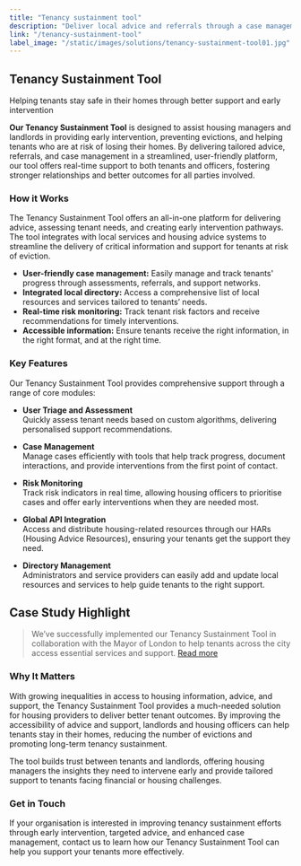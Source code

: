 ```yaml
---
title: "Tenancy sustainment tool"
description: "Deliver local advice and referrals through a case management platform tailored for tenants at risk of losing their home."
link: "/tenancy-sustainment-tool"
label_image: "/static/images/solutions/tenancy-sustainment-tool01.jpg"
---
```


## Tenancy Sustainment Tool  

Helping tenants stay safe in their homes through better support and early intervention

**Our Tenancy Sustainment Tool** is designed to assist housing managers and landlords in providing early intervention, preventing evictions, and helping tenants who are at risk of losing their homes. By delivering tailored advice, referrals, and case management in a streamlined, user-friendly platform, our tool offers real-time support to both tenants and officers, fostering stronger relationships and better outcomes for all parties involved.

### How it Works  
The Tenancy Sustainment Tool offers an all-in-one platform for delivering advice, assessing tenant needs, and creating early intervention pathways. The tool integrates with local services and housing advice systems to streamline the delivery of critical information and support for tenants at risk of eviction. 

- **User-friendly case management:** Easily manage and track tenants' progress through assessments, referrals, and support networks.
- **Integrated local directory:** Access a comprehensive list of local resources and services tailored to tenants’ needs.
- **Real-time risk monitoring:** Track tenant risk factors and receive recommendations for timely interventions.
- **Accessible information:** Ensure tenants receive the right information, in the right format, and at the right time.


### Key Features  
Our Tenancy Sustainment Tool provides comprehensive support through a range of core modules:

- **User Triage and Assessment**  
  Quickly assess tenant needs based on custom algorithms, delivering personalised support recommendations.
  
- **Case Management**  
  Manage cases efficiently with tools that help track progress, document interactions, and provide interventions from the first point of contact.

- **Risk Monitoring**  
  Track risk indicators in real time, allowing housing officers to prioritise cases and offer early interventions when they are needed most.

- **Global API Integration**  
  Access and distribute housing-related resources through our HARs (Housing Advice Resources), ensuring your tenants get the support they need.

- **Directory Management**  
  Administrators and service providers can easily add and update local resources and services to help guide tenants to the right support.

## Case Study Highlight
> We’ve successfully implemented our Tenancy Sustainment Tool in collaboration with the Mayor of London to help tenants across the city access essential services and support.  <a class="topline-cta" href="https://draft.mortar.works/case-studies/tenancy-sustainment-tool-for-the-mayor-of-london/">Read more</a>

### Why It Matters  
With growing inequalities in access to housing information, advice, and support, the Tenancy Sustainment Tool provides a much-needed solution for housing providers to deliver better tenant outcomes. By improving the accessibility of advice and support, landlords and housing officers can help tenants stay in their homes, reducing the number of evictions and promoting long-term tenancy sustainment.

The tool builds trust between tenants and landlords, offering housing managers the insights they need to intervene early and provide tailored support to tenants facing financial or housing challenges.

### Get in Touch  
If your organisation is interested in improving tenancy sustainment efforts through early intervention, targeted advice, and enhanced case management, contact us to learn how our Tenancy Sustainment Tool can help you support your tenants more effectively.
